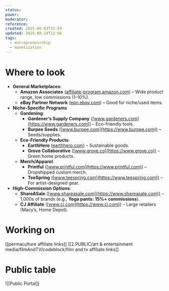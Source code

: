 ```yaml
---
status: 
power: 
moderator: 
reference: 
created: 2025-08-03T15:59
updated: 2025-08-14T12:56
tags:
  - entrepreneurship
  - monetization
---
```

# Where to look
- **General Marketplaces**:
    - **Amazon Associates** ([affiliate-program.amazon.com](https://affiliate-program.amazon.com)) – Wide product range, low commissions (1–10%).
    - **eBay Partner Network** ([epn.ebay.com](https://epn.ebay.com)) – Good for niche/used items.
- **Niche-Specific Programs**
    - **Gardening**:
        - **Gardener’s Supply Company** ([www.gardeners.com](https://www.gardeners.com)) – Eco-friendly tools.
        - **Burpee Seeds** ([www.burpee.com](https://www.burpee.com)) – Seeds/supplies.
    - **Eco-Friendly Products**:
        - **EarthHero** ([earthhero.com](https://earthhero.com)) – Sustainable goods.
        - **Grove Collaborative** ([www.grove.co](https://www.grove.co)) – Green home products.
    - **Merch/Apparel**:
        - **Printful** ([www.printful.com](https://www.printful.com)) – Dropshipped custom merch.
        - **TeeSpring** ([www.teespring.com](https://www.teespring.com)) – For artist-designed gear.
- **High-Commission Options**:
    - **ShareASale** ([www.shareasale.com](https://www.shareasale.com)) – 1,000s of brands (e.g., **Yoga pants: 15%+ commissions**).
    - **CJ Affiliate** ([www.cj.com](https://www.cj.com)) – Large retailers (Macy’s, Home Depot).
# Working on
[[permaculture affiliate links]]
[[2.PUBLIC/art & entertainment media/filmAndTV/codeblock/film and tv affiliate links]]

# Public table
![[Public Portal]]
